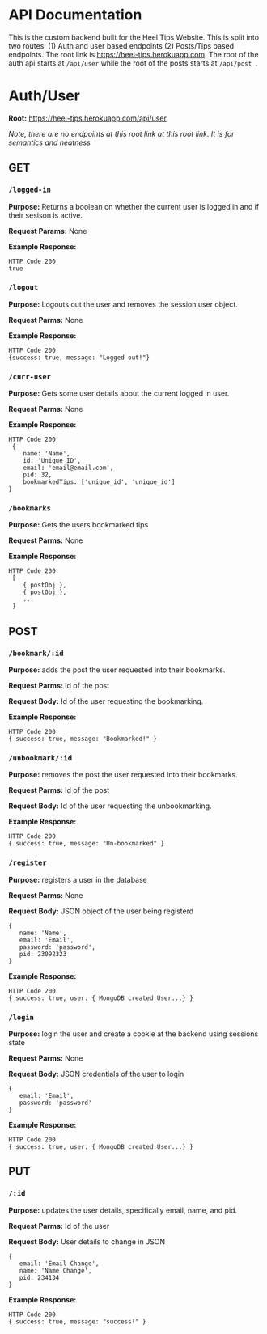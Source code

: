 # API Documentation
This is the custom backend built for the Heel Tips Website. This is split into two routes: (1) Auth and user based endpoints (2) Posts/Tips based endpoints. The root link is https://heel-tips.herokuapp.com. The root of the auth api starts at ```/api/user``` while the root of the posts starts at ```/api/post ```. 

# Auth/User 

**Root:** https://heel-tips.herokuapp.com/api/user
  
 *Note, there are no endpoints at this root link at this root link. It is for semantics and neatness*

## GET

###  ```/logged-in```

**Purpose:** Returns a boolean on whether the current user is logged in and if their sesison is active.

**Request Params:** None

**Example Response:**

    HTTP Code 200
    true

### ```/logout```

**Purpose:** Logouts out the user and removes the session user object.

**Request Parms:** None

**Example Response:**

    HTTP Code 200
    {success: true, message: "Logged out!"}

### ```/curr-user```

**Purpose:** Gets some user details about the current logged in user.

**Request Parms:** None

**Example Response:**

    HTTP Code 200
     {
        name: 'Name',
        id: 'Unique ID',
        email: 'email@email.com',
        pid: 32,
        bookmarkedTips: ['unique_id', 'unique_id']
    }

### ```/bookmarks```

**Purpose:** Gets the users bookmarked tips

**Request Parms:** None

**Example Response:**

    HTTP Code 200
     [
        { postObj },
        { postObj },
        ...
     ]


## POST

### ```/bookmark/:id```

**Purpose:** adds the post the user requested into their bookmarks. 

**Request Parms:** Id of the post

**Request Body:** Id of the user requesting the bookmarking.

**Example Response:**

    HTTP Code 200
    { success: true, message: "Bookmarked!" }
    
### ```/unbookmark/:id```

**Purpose:** removes the post the user requested into their bookmarks. 

**Request Parms:** Id of the post

**Request Body:** Id of the user requesting the unbookmarking.

**Example Response:**

    HTTP Code 200
    { success: true, message: "Un-bookmarked" }
    
### ```/register```

**Purpose:** registers a user in the database

**Request Parms:** None

**Request Body:** JSON object of the user being registerd

    {
       name: 'Name',
       email: 'Email',
       password: 'password',
       pid: 23092323
    }

**Example Response:**

    HTTP Code 200
    { success: true, user: { MongoDB created User...} }
    
### ```/login```

**Purpose:** login the user and create a cookie at the backend using sessions state

**Request Parms:** None

**Request Body:** JSON credentials of the user to login

    {
       email: 'Email',
       password: 'password'
    }

**Example Response:**

    HTTP Code 200
    { success: true, user: { MongoDB created User...} }


## PUT

###  ```/:id```

**Purpose:** updates the user details, specifically email, name, and pid. 

**Request Parms:** Id of the user

**Request Body:** User details to change in JSON

    {
       email: 'Email Change',
       name: 'Name Change',
       pid: 234134
    }

**Example Response:**

    HTTP Code 200
    { success: true, message: "success!" }



